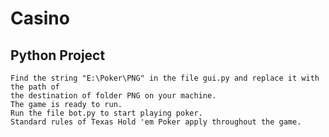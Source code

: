 # Casino
## Python Project
	Find the string "E:\Poker\PNG" in the file gui.py and replace it with the path of	
	the destination of folder PNG on your machine.
	The game is ready to run.
	Run the file bot.py to start playing poker.
	Standard rules of Texas Hold 'em Poker apply throughout the game.